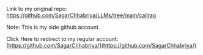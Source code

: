 Link to my original repo: https://github.com/SagarChhabriya/LLMs/tree/main/callrag

Note: This is my side github account. <br>

Click Here to redirect to my regular account: [https://github.com/SagarChhabriya/](https://github.com/SagarChhabriya/)
